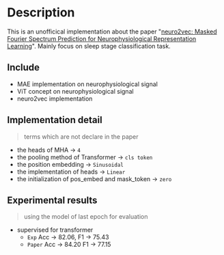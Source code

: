 # Description 

This is an unofficical implementation about the paper "[neuro2vec: Masked Fourier Spectrum Prediction for Neurophysiological Representation Learning](https://arxiv.org/abs/2204.12440)". Mainly focus on sleep stage classification task.

## Include

- MAE implementation on neurophysiological signal
- ViT concept on neurophysiological signal
- neuro2vec implementation

## Implementation detail

> terms which are not declare in the paper

- the heads of MHA -> `4`
- the pooling method of Transformer -> `cls token`
- the position embedding -> `Sinusoidal`
- the implementation of heads -> `Linear`
- the initialization of pos_embed and mask_token -> `zero`

## Experimental results

> using the model of last epoch for evaluation

- supervised for transformer
  - `Exp` Acc -> 82.06, F1 -> 75.43
  - `Paper` Acc -> 84.20 F1 -> 77.15